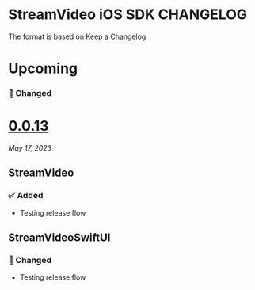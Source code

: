 # StreamVideo iOS SDK CHANGELOG

The format is based on [Keep a Changelog](https://keepachangelog.com/en/1.0.0/).

# Upcoming

### 🔄 Changed

# [0.0.13](https://github.com/GetStream/stream-video-swift/releases/tag/0.0.13)
_May 17, 2023_

## StreamVideo

### ✅ Added

- Testing release flow

## StreamVideoSwiftUI

### 🔄 Changed

- Testing release flow
